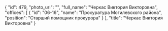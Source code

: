 {
    "id": 479,
    "photo_url": "",
    "full_name": "Черкас Виктория Викторовна",
    "offices": [
        {
            "id": "06-16",
            "name": "Прокуратура Могилевского района",
            "position": "Старший помощник прокурора"
        }
    ],
    "title": "Черкас Виктория Викторовна"
}